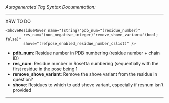 _Autogenerated Tag Syntax Documentation:_

---
XRW TO DO

```
<ShoveResidueMover name="(string)"pdb_num="(residue_number)"
        res_num="(non_negative_integer)"remove_shove_variant="(bool; false)"
        shove="(refpose_enabled_residue_number_cslist)" />
```

-   **pdb_num**: Residue number in PDB numbering (residue number + chain ID)
-   **res_num**: Residue number in Rosetta numbering (sequentially with the first residue in the pose being 1
-   **remove_shove_variant**: Remove the shove variant from the residue in question?
-   **shove**: Residues to which to add shove variant, especially if resnum isn't provided

---
